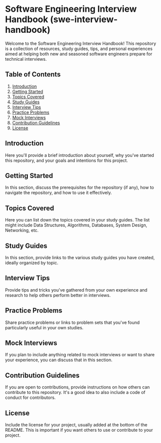 # Software Engineering Interview Handbook (swe-interview-handbook)

Welcome to the Software Engineering Interview Handbook! This repository is a collection of resources, study guides, tips, and personal experiences aimed at helping both new and seasoned software engineers prepare for technical interviews.

## Table of Contents

1. [Introduction](#introduction)
2. [Getting Started](#getting-started)
3. [Topics Covered](#topics-covered)
4. [Study Guides](#study-guides)
5. [Interview Tips](#interview-tips)
6. [Practice Problems](#practice-problems)
7. [Mock Interviews](#mock-interviews)
8. [Contribution Guidelines](#contribution-guidelines)
9. [License](#license)

## Introduction

Here you'll provide a brief introduction about yourself, why you've started this repository, and your goals and intentions for this project.

## Getting Started

In this section, discuss the prerequisites for the repository (if any), how to navigate the repository, and how to use it effectively.

## Topics Covered

Here you can list down the topics covered in your study guides. The list might include Data Structures, Algorithms, Databases, System Design, Networking, etc.

## Study Guides

In this section, provide links to the various study guides you have created, ideally organized by topic.

## Interview Tips

Provide tips and tricks you've gathered from your own experience and research to help others perform better in interviews.

## Practice Problems

Share practice problems or links to problem sets that you've found particularly useful in your own studies.

## Mock Interviews

If you plan to include anything related to mock interviews or want to share your experience, you can discuss that in this section.

## Contribution Guidelines

If you are open to contributions, provide instructions on how others can contribute to this repository. It's a good idea to also include a code of conduct for contributors.

## License

Include the license for your project, usually added at the bottom of the README. This is important if you want others to use or contribute to your project.
